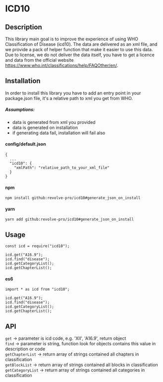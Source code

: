 # ICD10
## Description
This library main goal is to improve the experience of using WHO Classification of Disease (icd10). The data are delivered as an xml file, and we provide a pack of helper function that make it easier to use this data. Due to license, we do not deliver the data itself, you have to get a licence and data from the official website https://www.who.int/classifications/help/FAQOther/en/.

## Installation
In order to install this library you have to add an entry point in your package.json file, it's a relative path to xml you get from WHO.

##### Assumptions:
- data is generated from xml you provided
- data is generated on installation
- if generating data fail, installation will fail also
#### config/default.json

```
{
  ...
  "icd10": {
    "xmlPath": "relative_path_to_your_xml_file"
  }
}
```

#### npm
```
npm install github:revolve-pro/icd10#generate_json_on_install
```
#### yarn
```
yarn add github:revolve-pro/icd10#generate_json_on_install
```
## Usage
```
const icd = require("icd10");

icd.get("A16.9");
icd.find("disease");
icd.getCategoryList();
icd.getChapterList();

```
#### es6
```
import * as icd from "icd10";

icd.get("A16.9");
icd.find("disease");
icd.getCategoryList();
icd.getChapterList();
```
## API
`get` -> parameter is icd code, e.g. 'XII', 'A16.9', return object\
`find` -> parameter is string, function look for objects contains this value in description or code\
`getChapterList` -> return array of strings contained all chapters in classification\
`getBlockList` -> return array of strings contained all blocks in classification\
`getCategoryList` -> return array of strings contained all categories in classification